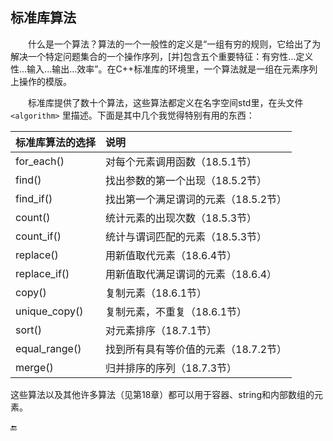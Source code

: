 ## 标准库算法

  什么是一个算法？算法的一个一般性的定义是“一组有穷的规则，它给出了为解决一个特定问题集合的一个操作序列，\[并\]包含五个重要特征：有穷性...定义性...输入...输出...效率”。在C++标准库的环境里，一个算法就是一组在元素序列上操作的模版。

  标准库提供了数十个算法，这些算法都定义在名字空间std里，在头文件 `<algorithm>` 里描述。下面是其中几个我觉得特别有用的东西：

| 标准库算法的选择 | 说明 |
| :--- | :--- |
| for\_each\(\) | 对每个元素调用函数（18.5.1节） |
| find\(\) | 找出参数的第一个出现（18.5.2节） |
| find\_if\(\) | 找出第一个满足谓词的元素（18.5.2节） |
| count\(\) | 统计元素的出现次数（18.5.3节） |
| count\_if\(\) | 统计与谓词匹配的元素（18.5.3节） |
| replace\(\) | 用新值取代元素（18.6.4节） |
| replace\_if\(\) | 用新值取代满足谓词的元素（18.6.4） |
| copy\(\) | 复制元素（18.6.1节） |
| unique\_copy\(\) | 复制元素，不重复（18.6.1节） |
| sort\(\) | 对元素排序（18.7.1节） |
| equal\_range\(\) | 找到所有具有等价值的元素（18.7.2节） |
| merge\(\) | 归并排序的序列（18.7.3节） |

这些算法以及其他许多算法（见第18章）都可以用于容器、string和内部数组的元素。

🔚

